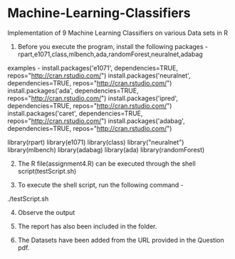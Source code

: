 # Machine-Learning-Classifiers
Implementation of 9 Machine Learning Classifiers on various Data sets in R

1. Before you execute the program, install the following packages -
rpart,e1071,class,mlbench,ada,randomForest,neuralnet,adabag

examples - 
install.packages('e1071', dependencies=TRUE, repos="http://cran.rstudio.com/")
install.packages('neuralnet', dependencies=TRUE, repos="http://cran.rstudio.com/")
install.packages('ada', dependencies=TRUE, repos="http://cran.rstudio.com/")
install.packages('ipred', dependencies=TRUE, repos="http://cran.rstudio.com/")
install.packages('caret', dependencies=TRUE, repos="http://cran.rstudio.com/")
install.packages('adabag', dependencies=TRUE, repos="http://cran.rstudio.com/")

library(rpart)
library(e1071)
library(class)
library("neuralnet")
library(mlbench)
library(adabag)
library(ada)
library(randomForest)

2. The R file(assignment4.R) can be executed through the shell script(testScript.sh)

3. To execute the shell script, run the following command -

./testScript.sh

4. Observe the output

5. The report has also been included in the folder.

6. The Datasets have been added from the URL provided in the Question pdf.

